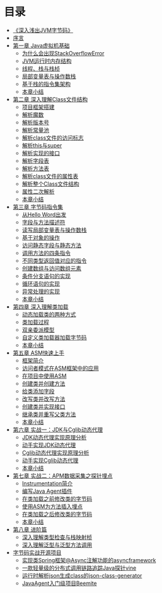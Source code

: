 # 目录

* [《深入浅出JVM字节码》](README.md)
* [序言](xuyan.md)
* [第一章 Java虚拟机基础](chapter01/README.md)
  * [为什么会出现StackOverflowError](chapter01/01.md)
  * [JVM运行时内存结构](chapter01/02.md)
  * [线程、栈与栈桢](chapter01/03.md)
  * [局部变量表与操作数栈](chapter01/04.md)
  * [基于栈的指令集架构](chapter01/05.md)
  * [本章小结](chapter01/06.md)
* [第二章 深入理解Class文件结构]()
  * [项目框架搭建]()
  * [解析魔数]()
  * [解析版本号]()
  * [解析常量池]()
  * [解析class文件的访问标志]()
  * [解析this与super]()
  * [解析实现的接口]()
  * [解析字段表]()
  * [解析方法表]()
  * [解析class文件的属性表]()
  * [解析整个Class文件结构]()
  * [属性二次解析]()
  * [本章小结]()
* [第三章 字节码指令集]()
  * [从Hello Word出发]()
  * [字段与方法描述符]()
  * [读写局部变量表与操作数栈]()
  * [基于对象的操作]()
  * [访问静态字段与静态方法]()
  * [调用方法的四条指令]()
  * [不同类型返回值对应的指令]()
  * [创建数组与访问数组元素]()
  * [条件分支语句的实现]()
  * [循环语句的实现]()
  * [异常处理的实现]()
  * [本章小结]()
* [第四章 深入理解类加载]()
  * [动态加载类的两种方式]()
  * [类加载过程]()
  * [双亲委派模型]()
  * [自定义类加载器加载字节码]()
  * [本章小结]()
* [第五章 ASM快速上手]()
  * [框架简介]()
  * [访问者模式在ASM框架中的应用]()
  * [在项目中使用ASM]()
  * [创建类并创建方法]()
  * [给类添加字段]()
  * [改写类并改写方法]()
  * [创建类并实现接口]()
  * [继承类并重写父类方法]()
  * [本章小结]()
* [第六章 实战一：JDK与Cglib动态代理]()
  * [JDK动态代理实现原理分析]()
  * [动手实现JDK动态代理]()
  * [Cglib动态代理实现原理分析]()
  * [动手实现Cglib动态代理]()
  * [本章小结]()
* [第七章 实战二：APM数据采集之探针埋点]()
  * [Instrumentation简介]()
  * [编写Java Agent插件]()
  * [在类加载之前修改类的字节码]()
  * [使用ASM为方法插入埋点]()
  * [在类加载之后修改类的字节码]()
  * [本章小结]()
* [第八章 进阶篇]()
  * [深入理解类型检查与栈映射桢]()
  * [深入理解泛型与泛型方法调用]()
* [字节码实战开源项目](opensourceprojects/README.md)
  * [实现类Spring框架@Async注解功能的asyncframework](opensourceprojects/asyncframework.md)
  * [一款轻量级的分布式调用链路追踪Java探针vine](opensourceprojects/vine.md)
  * [运行时解析json生成class的json-class-generator](opensourceprojects/jcg.md)
  * [JavaAgent入门级项目Beemite](opensourceprojects/beemite.md)


